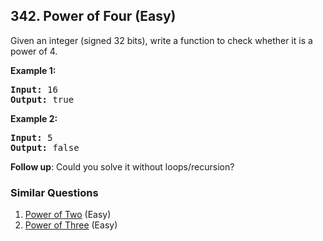 <!--|This file generated by command(leetcode description); DO NOT EDIT.    |-->
<!--+----------------------------------------------------------------------+-->
<!--|@author    Openset <openset.wang@gmail.com>                           |-->
<!--|@link      https://github.com/openset                                 |-->
<!--|@home      https://github.com/openset/leetcode                        |-->
<!--+----------------------------------------------------------------------+-->

## 342. Power of Four (Easy)

<p>Given an integer (signed 32 bits), write a function to check whether it is a power of 4.</p>

<p><strong>Example 1:</strong></p>

<pre>
<strong>Input: </strong><span id="example-input-1-1">16</span>
<strong>Output: </strong><span id="example-output-1">true</span>
</pre>

<div>
<p><strong>Example 2:</strong></p>

<pre>
<strong>Input: </strong><span id="example-input-2-1">5</span>
<strong>Output: </strong><span id="example-output-2">false</span></pre>
</div>

<p><b>Follow up</b>: Could you solve it without loops/recursion?</p>

### Similar Questions
  1. [Power of Two](https://github.com/openset/leetcode/tree/master/solution/power-of-two) (Easy)
  1. [Power of Three](https://github.com/openset/leetcode/tree/master/solution/power-of-three) (Easy)
